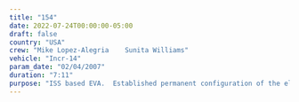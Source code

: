 ```yaml
---
title: "154"
date: 2022-07-24T00:00:00-05:00
draft: false
country: "USA"
crew: "Mike Lopez-Alegria    Sunita Williams"
vehicle: "Incr-14"
param_date: "02/04/2007"
duration: "7:11"
purpose: "ISS based EVA.  Established permanent configuration of the electrical and fluid lines of the loop B thermal system.  NH3 leakage induced bakeout and contamination sensing.  Relocated ammonia servicer jumper.  Secured the stowed P6 aft radiator.  Retrieved an MDM thermal shade.  Installed ISS to Shuttle power transfer cables between Lab and PMA2.  Retrieved a foot restraint for in-cabin thermal shield removal.  Photographed P6 solar array in prep for retraction."
---
```

